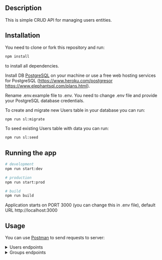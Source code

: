 ## Description

This is simple CRUD API for managing users entities.

## Installation

You need to clone or fork this repository and run:

```bash
npm install
```

to install all dependencies.

Install DB [PostgreSQL](https://www.postgresql.org/) on your machine or use a free web hosting services for PostgreSQL (https://www.heroku.com/postgresor https://www.elephantsql.com/plans.html).

Rename .env.example file to .env. You need to change .env file and provide your PostgreSQL database credentials.

To create and migrate new Users table in your database you can run:

```bash
npm run sl:migrate
```

To seed existing Users table with data you can run:

```bash
npm run sl:seed
```

## Running the app

```bash
# development
npm run start:dev

# production
npm run start:prod

# build
npm run build
```

Application starts on PORT 3000 (you can change this in .env file), default URL http://localhost:3000

## Usage

You can use [Postman](https://www.postman.com/) to send requests to server:

<details>
<summary>Users endpoints</summary>

### GET /v1/users/:id

Get user by id. Where :id is user ID in uuid v4 format. Response example:

```json
{
  "login": "sergeyserzhan",
  "age": 25,
  "id": "f7d16881-106b-420b-9b5e-d95649603884",
  "groups": [
    {
      "name": "admin",
      "permissions": ["READ", "WRITE", "DELETE", "UPLOAD_FILES"],
      "id": "f7d16881-106b-420b-9b5e-d95649603884"
    }
  ]
}
```

### POST /v1/users

Create user. Request should contain body in JSON format:

```json
{
  "login": "sergeyserzhan",
  "password": "12345678sergey",
  "age": 25
}
```

Response example:

```json
{
  "login": "sergeyserzhan",
  "age": 25,
  "id": "f7d16881-106b-420b-9b5e-d95649603884"
}
```

### PUT /v1/users/:id

Update existing user by id. Where :id is user ID in uuid v4 format. Request should contain body in JSON format. Request body example:

```json
{
  "login": "sergeyserzhan",
  "password": "12345678sergey",
  "age": 25
}
```

Response example:

```json
{
  "login": "sergeyserzhan",
  "age": 25,
  "id": "f7d16881-106b-420b-9b5e-d95649603884"
}
```

### GET /v1/users?search=:searchString&limit=:limitNum

Get array of users which login contain search string. :searchString this is string to search, limit is length of response array.
Response example:

```json
[
  {
    "login": "sergeyserzhan",
    "age": 25,
    "id": "f7d16881-106b-420b-9b5e-d95649603884",
    "groups": [
      {
        "name": "admin",
        "permissions": ["READ", "WRITE", "DELETE", "UPLOAD_FILES"],
        "id": "f7d16881-106b-420b-9b5e-d95649603884"
      }
    ]
  },
  {
    "login": "serzhansergey",
    "age": 25,
    "id": "dd9d4f33-39ba-44e9-a3c4-4c988e0bf76e",
    "groups": [
      {
        "name": "admin",
        "permissions": ["READ", "WRITE", "DELETE", "UPLOAD_FILES"],
        "id": "f7d16881-106b-420b-9b5e-d95649603884"
      }
    ]
  }
]
```

### DELETE /v1/users/:id

Delete user by id. Where :id is user ID in uuid v4 format. Response with 204 status code No-Content.

</details>

<details>
<summary>Groups endpoints</summary>

### GET /v1/groups/:id

Get group by id. Where :id is group ID in uuid v4 format. Response example:

```json
{
  "name": "admin",
  "permissions": ["READ", "WRITE", "DELETE", "UPLOAD_FILES"],
  "id": "f7d16881-106b-420b-9b5e-d95649603884",
  "users": [
    {
      "login": "sergeyserzhan",
      "age": 25,
      "id": "f7d16881-106b-420b-9b5e-d95649603884"
    }
  ]
}
```

### GET /v1/groups

Get all groups. Response example:

```json
[
  {
    "name": "admin",
    "permissions": ["READ", "WRITE", "DELETE", "UPLOAD_FILES"],
    "id": "f7d16881-106b-420b-9b5e-d95649603884",
    "users": [
      {
        "login": "sergeyserzhan",
        "age": 25,
        "id": "f7d16881-106b-420b-9b5e-d95649603884"
      }
    ]
  },
  {
    "name": "user",
    "permissions": ["READ", "WRITE"],
    "id": "dd9d4f33-39ba-44e9-a3c4-4c988e0bf76e",
    "users": [
      {
        "login": "sergeyserzhan",
        "age": 25,
        "id": "f7d16881-106b-420b-9b5e-d95649603884"
      }
    ]
  }
]
```

### POST /v1/groups

Create group. Request should contain body in JSON format:

```json
{
  "name": "admin",
  "permissions": ["READ", "WRITE", "DELETE", "UPLOAD_FILES"]
}
```

Response example:

```json
{
  "name": "admin",
  "permissions": ["READ", "WRITE", "DELETE", "UPLOAD_FILES"],
  "id": "f7d16881-106b-420b-9b5e-d95649603884"
}
```

### PUT /v1/groups/:id

Update existing user by id. Where :id is group ID in uuid v4 format. Request should contain body in JSON format, where all fields are optional. Request body example:

```json
{
  "name": "admin",
  "permissions": ["READ", "WRITE", "DELETE", "UPLOAD_FILES"]
}
```

Response example:

```json
{
  "name": "admin",
  "permissions": ["READ", "WRITE", "DELETE", "UPLOAD_FILES"],
  "id": "f7d16881-106b-420b-9b5e-d95649603884"
}
```

### DELETE /v1/groups/:id

Delete group by id. Where :id is group ID in uuid v4 format. Response with 204 status code No-Content.

### POST /v1/groups/:id

Add users to group. Where :id is group ID in uuid v4 format. Request should contain body in JSON format. Request body example:

```json
{
  "userIds": [
    "109156be-c4fb-41ea-b1b4-efe1671c5836",
    "1b9d6bcd-bbfd-4b2d-9b5d-ab8dfbbd4bed"
  ]
}
```

Response example:

```json
{
  "name": "admin",
  "permissions": ["READ", "WRITE", "DELETE", "UPLOAD_FILES"],
  "id": "f7d16881-106b-420b-9b5e-d95649603884",
  "users": [
    {
      "login": "sergeyserzhan",
      "age": 25,
      "id": "f7d16881-106b-420b-9b5e-d95649603884"
    }
  ]
}
```

</details>
